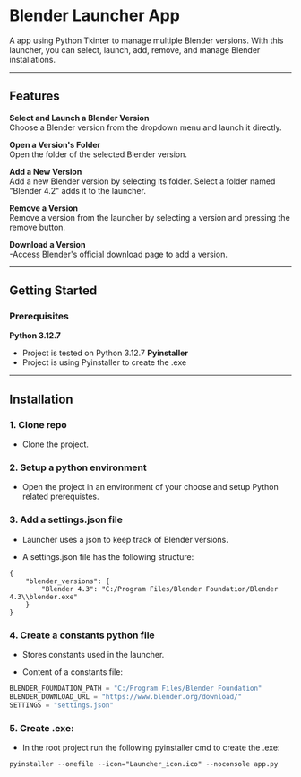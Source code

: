 # Blender Launcher App

A app using Python Tkinter to manage multiple Blender versions. With this launcher, you can select, launch, add, remove, and manage Blender installations.

---

## Features

**Select and Launch a Blender Version**  
  Choose a Blender version from the dropdown menu and launch it directly.

**Open a Version's Folder**  
  Open the folder of the selected Blender version. 

**Add a New Version**  
  Add a new Blender version by selecting its folder. Select a folder named "Blender 4.2" adds it to the launcher.

**Remove a Version**  
  Remove a version from the launcher by selecting a version and pressing the remove button. 

**Download a Version**  
  -Access Blender's official download page to add a version.

---

## Getting Started

### Prerequisites
**Python 3.12.7**  
- Project is tested on Python 3.12.7
**Pyinstaller**  
- Project is using Pyinstaller to create the .exe

---

## Installation

### 1. Clone repo
- Clone the project.

### 2. Setup a python environment
- Open the project in an environment of your choose and setup Python related prerequistes. 

### 3. Add a settings.json file
- Launcher uses a json to keep track of Blender versions.

- A settings.json file has the following structure:
```
{
    "blender_versions": {
        "Blender 4.3": "C:/Program Files/Blender Foundation/Blender 4.3\\blender.exe"
    }
}
```

### 4. Create a constants python file
- Stores constants used in the launcher.

- Content of a constants file:
```python
BLENDER_FOUNDATION_PATH = "C:/Program Files/Blender Foundation"
BLENDER_DOWNLOAD_URL = "https://www.blender.org/download/"
SETTINGS = "settings.json"
```

 ### 5. Create .exe:
- In the root project run the following pyinstaller cmd to create the .exe:
```
pyinstaller --onefile --icon="Launcher_icon.ico" --noconsole app.py
```
